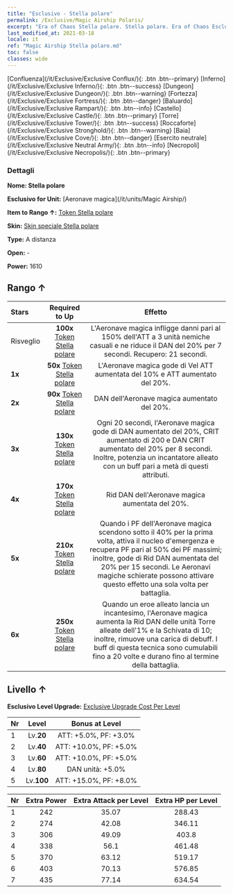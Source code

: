 ```yaml
---
title: "Esclusivo - Stella polare"
permalink: /Exclusive/Magic Airship Polaris/
excerpt: "Era of Chaos Stella polare. Stella polare. Era of Chaos Esclusivo Stella polare. Aeronave magica Esclusivo."
last_modified_at: 2021-03-18
locale: it
ref: "Magic Airship Stella polare.md"
toc: false
classes: wide
---
```

 [Confluenza](/it/Exclusive/Exclusive Conflux/){: .btn .btn--primary} [Inferno](/it/Exclusive/Exclusive Inferno/){: .btn .btn--success} [Dungeon](/it/Exclusive/Exclusive Dungeon/){: .btn .btn--warning} [Fortezza](/it/Exclusive/Exclusive Fortress/){: .btn .btn--danger} [Baluardo](/it/Exclusive/Exclusive Rampart/){: .btn .btn--info} [Castello](/it/Exclusive/Exclusive Castle/){: .btn .btn--primary} [Torre](/it/Exclusive/Exclusive Tower/){: .btn .btn--success} [Roccaforte](/it/Exclusive/Exclusive Stronghold/){: .btn .btn--warning} [Baia](/it/Exclusive/Exclusive Cove/){: .btn .btn--danger} [Esercito neutrale](/it/Exclusive/Exclusive Neutral Army/){: .btn .btn--info} [Necropoli](/it/Exclusive/Exclusive Necropolis/){: .btn .btn--primary} 

### Dettagli
 **Nome: Stella polare** 

 **Esclusivo for Unit:** [Aeronave magica](/it/units/Magic Airship/) 

 **Item to Rango ↑:** [Token Stella polare](/it/Items/con_989/)

 **Skin:** [Skin speciale Stella polare](/it/Items/con_657/)

 **Type:** A distanza

 **Open:** -

 **Power:** 1610

## Rango ↑

  |     Stars    |  Required to Up | Effetto |
  |:-------------|:---------------:|:---------------:|
  |  Risveglio  | **100x** [Token Stella polare](/it/Items/con_989/) | L'Aeronave magica infligge danni pari al 150% dell'ATT a 3 unità nemiche casuali e ne riduce il DAN del 20% per 7 secondi. Recupero: 21 secondi. |
  | **1x** <i class="fas fa-star"/> | **50x** [Token Stella polare](/it/Items/con_989/) | L'Aeronave magica gode di Vel ATT aumentata del 10% e ATT aumentato del 20%. |
  | **2x** <i class="fas fa-star"/> | **90x** [Token Stella polare](/it/Items/con_989/) | DAN dell'Aeronave magica aumentato del 20%. |
  | **3x** <i class="fas fa-star"/> | **130x** [Token Stella polare](/it/Items/con_989/) | Ogni 20 secondi, l'Aeronave magica gode di DAN aumentato del 20%, CRIT aumentato di 200 e DAN CRIT aumentato del 20% per 8 secondi. Inoltre, potenzia un incantatore alleato con un buff pari a metà di questi attributi. |
  | **4x** <i class="fas fa-star"/> | **170x** [Token Stella polare](/it/Items/con_989/) | Rid DAN dell'Aeronave magica aumentata del 20%. |
  | **5x** <i class="fas fa-star"/> | **210x** [Token Stella polare](/it/Items/con_989/) | Quando i PF dell'Aeronave magica scendono sotto il 40% per la prima volta, attiva il nucleo d'emergenza e recupera PF pari al 50% dei PF massimi; inoltre, gode di Rid DAN aumentata del 20% per 15 secondi. Le Aeronavi magiche schierate possono attivare questo effetto una sola volta per battaglia. |
  | **6x** <i class="fas fa-star"/> | **250x** [Token Stella polare](/it/Items/con_989/) | Quando un eroe alleato lancia un incantesimo, l'Aeronave magica aumenta la Rid DAN delle unità Torre alleate dell'1% e la Schivata di 10; inoltre, rimuove una carica di debuff. I buff di questa tecnica sono cumulabili fino a 20 volte e durano fino al termine della battaglia. |


## Livello ↑
 **Esclusivo Level Upgrade:** [Exclusive Upgrade Cost Per Level](/Exclusive/ExclusiveUpgradeCostPerLevel/)

  |  Nr  |   Level  | Bonus at Level |
  |:-----|:--------:|:--------------:|
  | 1 | Lv.**20** | ATT: +5.0%, PF: +3.0% |
  | 2 | Lv.**40** | ATT: +10.0%, PF: +5.0% |
  | 3 | Lv.**60** | ATT: +10.0%, PF: +5.0% |
  | 4 | Lv.**80** | DAN unità: +5.0% |
  | 5 | Lv.**100** | ATT: +15.0%, PF: +8.0% |


  |  Nr  |  Extra Power | Extra Attack per Level | Extra HP per Level |
  |:-----|:--------:|:--------:|:--------:|
  | 1 | 242 | 35.07 | 288.43 |
  | 2 | 274 | 42.08 | 346.11 |
  | 3 | 306 | 49.09 | 403.8 |
  | 4 | 338 | 56.1 | 461.48 |
  | 5 | 370 | 63.12 | 519.17 |
  | 6 | 403 | 70.13 | 576.85 |
  | 7 | 435 | 77.14 | 634.54 |


